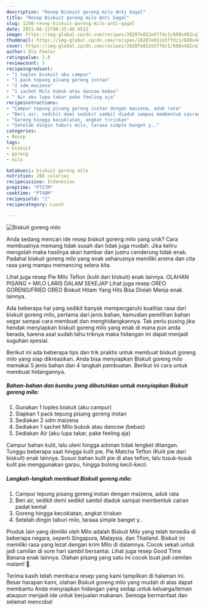 ```yaml
---
description: "Resep Biskuit goreng milo Anti Gagal"
title: "Resep Biskuit goreng milo Anti Gagal"
slug: 1198-resep-biskuit-goreng-milo-anti-gagal
date: 2021-06-22T00:33:40.951Z
image: https://img-global.cpcdn.com/recipes/28207e012e5ffdc1/680x482cq70/biskuit-goreng-milo-foto-resep-utama.jpg
thumbnail: https://img-global.cpcdn.com/recipes/28207e012e5ffdc1/680x482cq70/biskuit-goreng-milo-foto-resep-utama.jpg
cover: https://img-global.cpcdn.com/recipes/28207e012e5ffdc1/680x482cq70/biskuit-goreng-milo-foto-resep-utama.jpg
author: Ola Fowler
ratingvalue: 3.8
reviewcount: 3
recipeingredient:
- "1 toples biskuit aku campur"
- "1 pack tepung pisang goreng instan"
- "2 sdm maizena"
- "1 sachet Milo bubuk atau dancow bebas"
- " Air aku lupa takar pake feeling aja"
recipeinstructions:
- "Campur tepung pisang goreng instan dengan maizena, aduk rata"
- "Beri air, sedikit demi sedikit sambil diaduk sampai membentuk cairan padat kental"
- "Goreng hingga kecoklatan, angkat tiriskan"
- "Setelah dingin taburi milo, taraaa simple banget y.."
categories:
- Resep
tags:
- biskuit
- goreng
- milo

katakunci: biskuit goreng milo 
nutrition: 280 calories
recipecuisine: Indonesian
preptime: "PT27M"
cooktime: "PT40M"
recipeyield: "2"
recipecategory: Lunch

---
```



![Biskuit goreng milo](https://img-global.cpcdn.com/recipes/28207e012e5ffdc1/680x482cq70/biskuit-goreng-milo-foto-resep-utama.jpg)

Anda sedang mencari ide resep biskuit goreng milo yang unik? Cara membuatnya memang tidak susah dan tidak juga mudah. Jika keliru mengolah maka hasilnya akan hambar dan justru cenderung tidak enak. Padahal biskuit goreng milo yang enak seharusnya memiliki aroma dan cita rasa yang mampu memancing selera kita.

Lihat juga resep Pie Milo Teflon (kulit dari biskuit) enak lainnya. OLAHAN PISANG + MILO LARIS DALAM SEKEJAP Lihat juga resep OREO GORENG/FRIED OREO Biskuit Hitam Yang Hits Bisa Diolah Menja enak lainnya.

Ada beberapa hal yang sedikit banyak mempengaruhi kualitas rasa dari biskuit goreng milo, pertama dari jenis bahan, kemudian pemilihan bahan segar sampai cara membuat dan menghidangkannya. Tak perlu pusing jika hendak menyiapkan biskuit goreng milo yang enak di mana pun anda berada, karena asal sudah tahu triknya maka hidangan ini dapat menjadi suguhan spesial.


Berikut ini ada beberapa tips dan trik praktis untuk membuat biskuit goreng milo yang siap dikreasikan. Anda bisa menyiapkan Biskuit goreng milo memakai 5 jenis bahan dan 4 langkah pembuatan. Berikut ini cara untuk membuat hidangannya.

<!--inarticleads1-->

##### Bahan-bahan dan bumbu yang dibutuhkan untuk menyiapkan Biskuit goreng milo:

1. Gunakan 1 toples biskuit (aku campur)
1. Siapkan 1 pack tepung pisang goreng instan
1. Sediakan 2 sdm maizena
1. Sediakan 1 sachet Milo bubuk atau dancow (bebas)
1. Sediakan  Air (aku lupa takar, pake feeling aja)


Campur bahan kulit, lalu uleni hingga adonan tidak lengket ditangan. Tunggu beberapa saat hingga kulit pie. Pie Matcha Teflon (Kulit pie dari biskuit) enak lainnya. Susun bahan kulit pie di atas teflon, lalu tusuk-tusuk kulit pie menggunakan garpu, hingga bolong kecil-kecil. 

<!--inarticleads2-->

##### Langkah-langkah membuat Biskuit goreng milo:

1. Campur tepung pisang goreng instan dengan maizena, aduk rata
1. Beri air, sedikit demi sedikit sambil diaduk sampai membentuk cairan padat kental
1. Goreng hingga kecoklatan, angkat tiriskan
1. Setelah dingin taburi milo, taraaa simple banget y..


Produk lain yang dimiliki oleh Milo adalah Biskuit Milo yang telah tersedia di beberapa negara, seperti Singapura, Malaysia, dan Thailand. Biskuit ini memiliki rasa yang lezat dengan krim Milo di dalamnya. Cocok sekali untuk jadi camilan di sore hari sambil bersantai. Lihat juga resep Good Time Banana enak lainnya. Olahan pisang yang satu ini cocok buat jadi cemilan malam! 🍌. 

Terima kasih telah membaca resep yang kami tampilkan di halaman ini. Besar harapan kami, olahan Biskuit goreng milo yang mudah di atas dapat membantu Anda menyiapkan hidangan yang sedap untuk keluarga/teman ataupun menjadi ide untuk berjualan makanan. Semoga bermanfaat dan selamat mencoba!
